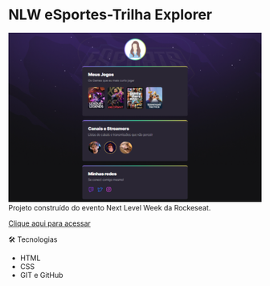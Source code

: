 # NLW eSportes-Trilha Explorer

![preview](./.github/preview.png)
Projeto construído do evento Next Level Week da Rockeseat.

[Clique aqui para acessar](https://danieli01.github.io/NLW-esports-explorer) 

🛠 Tecnologias

- HTML 
- CSS
- GIT e GitHub
